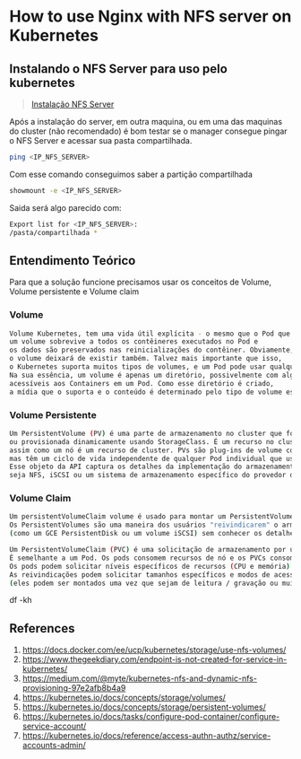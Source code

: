 # How to use Nginx with NFS server on Kubernetes

## Instalando o NFS Server para uso pelo kubernetes

> [Instalação NFS Server](https://github.com/galenothiago/tutoriais/blob/master/nfs-server.md)

Após a instalação do server, em outra maquina, ou em uma das maquinas do cluster (não recomendado)
é bom testar se o manager consegue pingar o NFS Server e acessar sua pasta compartilhada.

```bash
ping <IP_NFS_SERVER>
```

Com esse comando conseguimos saber a partição compartilhada

```bash
showmount -e <IP_NFS_SERVER>
```

Saida será algo parecido com:

```bash
Export list for <IP_NFS_SERVER>:
/pasta/compartilhada *
```

## Entendimento Teórico

Para que a solução funcione precisamos usar os conceitos de Volume, Volume persistente e Volume claim

### Volume

```bash
Volume Kubernetes, tem uma vida útil explícita - o mesmo que o Pod que o inclui. Conseqüentemente,
um volume sobrevive a todos os contêineres executados no Pod e
os dados são preservados nas reinicializações do contêiner. Obviamente, quando um Pod deixar de existir,
o volume deixará de existir também. Talvez mais importante que isso,
o Kubernetes suporta muitos tipos de volumes, e um Pod pode usar qualquer número deles simultaneamente.
Na sua essência, um volume é apenas um diretório, possivelmente com alguns dados,
acessíveis aos Containers em um Pod. Como esse diretório é criado,
a mídia que o suporta e o conteúdo é determinado pelo tipo de volume específico usado.
```

### Volume Persistente

```bash
Um PersistentVolume (PV) é uma parte de armazenamento no cluster que foi provisionada por um administrador
ou provisionada dinamicamente usando StorageClass. É um recurso no cluster,
assim como um nó é um recurso de cluster. PVs são plug-ins de volume como Volumes,
mas têm um ciclo de vida independente de qualquer Pod individual que usa o PV.
Esse objeto da API captura os detalhes da implementação do armazenamento,
seja NFS, iSCSI ou um sistema de armazenamento específico do provedor de nuvem.
```

### Volume Claim

```bash
Um persistentVolumeClaim volume é usado para montar um PersistentVolume em um Pod.
Os PersistentVolumes são uma maneira dos usuários "reivindicarem" o armazenamento durável
(como um GCE PersistentDisk ou um volume iSCSI) sem conhecer os detalhes do ambiente em nuvem específico.

Um PersistentVolumeClaim (PVC) é uma solicitação de armazenamento por um usuário.
É semelhante a um Pod. Os pods consomem recursos de nó e os PVCs consomem recursos de PV.
Os pods podem solicitar níveis específicos de recursos (CPU e memória).
As reivindicações podem solicitar tamanhos específicos e modos de acesso
(eles podem ser montados uma vez que sejam de leitura / gravação ou muitas vezes somente leitura).
```

 df -kh



## References

1. <https://docs.docker.com/ee/ucp/kubernetes/storage/use-nfs-volumes/>
1. <https://www.thegeekdiary.com/endpoint-is-not-created-for-service-in-kubernetes/>
1. <https://medium.com/@myte/kubernetes-nfs-and-dynamic-nfs-provisioning-97e2afb8b4a9>
1. <https://kubernetes.io/docs/concepts/storage/volumes/>
1. <https://kubernetes.io/docs/concepts/storage/persistent-volumes/>
1. <https://kubernetes.io/docs/tasks/configure-pod-container/configure-service-account/>
1. <https://kubernetes.io/docs/reference/access-authn-authz/service-accounts-admin/>
